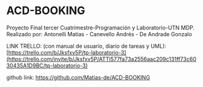 # ACD-BOOKING
 Proyecto Final tercer Cuatrimestre-Programación y Laboratorio-UTN MDP. Realizado por: Antonelli Matias - Canevello Andrés - De Andrade Gonzalo


LINK TRELLO: (con manual de usuario, diario de tareas y UML): [https://trello.com/b/Jksfxv5P/tp-laboratorio-3](https://trello.com/invite/b/Jksfxv5P/ATTI577fa73a2556aac209c131ff73c6030435A1D9BC/tp-laboratorio-3) 



github link: https://github.com/Matias-de/ACD-BOOKING
